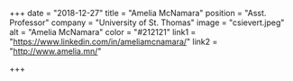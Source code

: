+++
date = "2018-12-27"
title = "Amelia McNamara"
position = "Asst. Professor"
company = "University of St. Thomas"
image = "csievert.jpeg"
alt = "Amelia McNamara"
color = "#212121"
link1 = "https://www.linkedin.com/in/ameliamcnamara/"
link2 = "http://www.amelia.mn/"

+++
